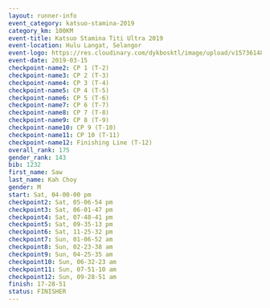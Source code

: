 ```yaml
--- 
layout: runner-info 
event_category: katsuo-stamina-2019 
category_km: 100KM 
event-title: Katsuo Stamina Titi Ultra 2019 
event-location: Hulu Langat, Selangor 
event-logo: https://res.cloudinary.com/dykbosktl/image/upload/v1573614825/Logo/Logo_p7ft6n.png 
event-date: 2019-03-15 
checkpoint-name2: CP 1 (T-2) 
checkpoint-name3: CP 2 (T-3) 
checkpoint-name4: CP 3 (T-4) 
checkpoint-name5: CP 4 (T-5) 
checkpoint-name6: CP 5 (T-6) 
checkpoint-name7: CP 6 (T-7) 
checkpoint-name8: CP 7 (T-8) 
checkpoint-name9: CP 8 (T-9) 
checkpoint-name10: CP 9 (T-10) 
checkpoint-name11: CP 10 (T-11) 
checkpoint-name12: Finishing Line (T-12) 
overall_rank: 175
gender_rank: 143
bib: 1232
first_name: Saw
last_name: Kah Choy
gender: M
start: Sat, 04-00-00 pm
checkpoint2: Sat, 05-06-54 pm
checkpoint3: Sat, 06-01-47 pm
checkpoint4: Sat, 07-48-41 pm
checkpoint5: Sat, 09-35-13 pm
checkpoint6: Sat, 11-25-32 pm
checkpoint7: Sun, 01-06-52 am
checkpoint8: Sun, 02-23-38 am
checkpoint9: Sun, 04-25-35 am
checkpoint10: Sun, 06-32-23 am
checkpoint11: Sun, 07-51-10 am
checkpoint12: Sun, 09-28-51 am
finish: 17-28-51
status: FINISHER
--- 
```

